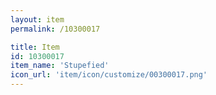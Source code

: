 ```yaml
---
layout: item
permalink: /10300017

title: Item
id: 10300017
item_name: 'Stupefied'
icon_url: 'item/icon/customize/00300017.png'
---
```


